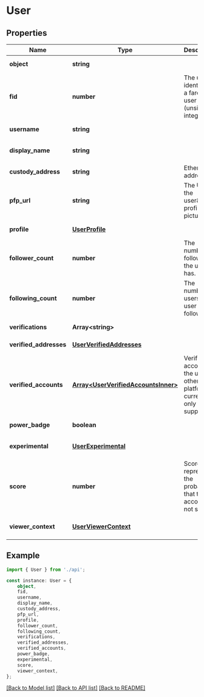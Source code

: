 # User


## Properties

Name | Type | Description | Notes
------------ | ------------- | ------------- | -------------
**object** | **string** |  | [default to undefined]
**fid** | **number** | The unique identifier of a farcaster user (unsigned integer) | [default to undefined]
**username** | **string** |  | [default to undefined]
**display_name** | **string** |  | [optional] [default to undefined]
**custody_address** | **string** | Ethereum address | [default to undefined]
**pfp_url** | **string** | The URL of the user\&#39;s profile picture | [optional] [default to undefined]
**profile** | [**UserProfile**](UserProfile.md) |  | [default to undefined]
**follower_count** | **number** | The number of followers the user has. | [default to undefined]
**following_count** | **number** | The number of users the user is following. | [default to undefined]
**verifications** | **Array&lt;string&gt;** |  | [default to undefined]
**verified_addresses** | [**UserVerifiedAddresses**](UserVerifiedAddresses.md) |  | [default to undefined]
**verified_accounts** | [**Array&lt;UserVerifiedAccountsInner&gt;**](UserVerifiedAccountsInner.md) | Verified accounts of the user on other platforms, currently only X is supported. | [default to undefined]
**power_badge** | **boolean** |  | [default to undefined]
**experimental** | [**UserExperimental**](UserExperimental.md) |  | [optional] [default to undefined]
**score** | **number** | Score that represents the probability that the account is not spam. | [default to undefined]
**viewer_context** | [**UserViewerContext**](UserViewerContext.md) |  | [optional] [default to undefined]

## Example

```typescript
import { User } from './api';

const instance: User = {
    object,
    fid,
    username,
    display_name,
    custody_address,
    pfp_url,
    profile,
    follower_count,
    following_count,
    verifications,
    verified_addresses,
    verified_accounts,
    power_badge,
    experimental,
    score,
    viewer_context,
};
```

[[Back to Model list]](../README.md#documentation-for-models) [[Back to API list]](../README.md#documentation-for-api-endpoints) [[Back to README]](../README.md)
